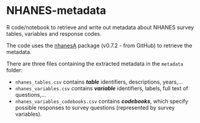 # NHANES-metadata
R code/notebook to retrieve and write out metadata about NHANES survey tables, variables and response codes.

The code uses the [nhanesA](https://github.com/cjendres1/nhanes) package (v0.7.2 - from GitHub) to retrieve the metadata. 

There are three files containing the extracted metadata in the `metadata` folder:
* `nhanes_tables.csv` contains _**table**_ identifiers, descriptions, years,...
* `nhanes_variables.csv` contains _**variable**_ identifiers, labels, full text of questions,...
* `nhanes_variables_codebooks.csv` contains _**codebooks**_, which specify possible responses to survey questions (represented by survey variables).
